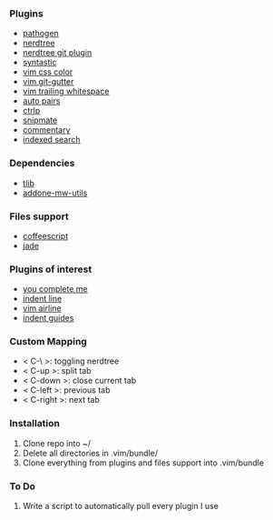 ### Plugins
- [pathogen](https://github.com/tpope/vim-pathogen)
- [nerdtree](https://github.com/scrooloose/nerdtree)
- [nerdtree git plugin](https://github.com/Xuyuanp/nerdtree-git-plugin)
- [syntastic](https://github.com/scrooloose/syntastic)
- [vim css color](https://github.com/ap/vim-css-color)
- [vim git-gutter](https://github.com/airblade/vim-gitgutter)
- [vim trailing whitespace](https://github.com/bronson/vim-trailing-whitespace)
- [auto pairs](https://github.com/jiangmiao/auto-pairs)
- [ctrlp](https://github.com/ctrlpvim/ctrlp.vim)
- [snipmate](https://github.com/garbas/vim-snipmate)
- [commentary](https://github.com/tpope/vim-commentary)
- [indexed search](https://github.com/henrik/vim-indexed-search)

### Dependencies
- [tlib](https://github.com/tomtom/tlib_vim)
- [addone-mw-utils](https://github.com/MarcWeber/vim-addon-mw-utils)

### Files support
- [coffeescript](https://github.com/kchmck/vim-coffee-script)
- [jade](https://github.com/digitaltoad/vim-jade)


### Plugins of interest
- [you complete me](http://vimawesome.com/plugin/youcompleteme)
- [indent line](http://vimawesome.com/plugin/indentline)
- [vim airline](https://github.com/bling/vim-airline)
- [indent guides](https://github.com/nathanaelkane/vim-indent-guides)

### Custom Mapping
- < C-\ >: toggling nerdtree
- < C-up >: split tab
- < C-down >: close current tab
- < C-left >: previous tab
- < C-right >: next tab

### Installation
1. Clone repo into ~/
2. Delete all directories in .vim/bundle/
3. Clone everything from plugins and files support into .vim/bundle

### To Do
1. Write a script to automatically pull every plugin I use
